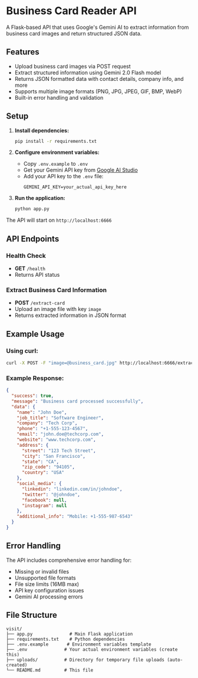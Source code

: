 # Business Card Reader API

A Flask-based API that uses Google's Gemini AI to extract information from business card images and return structured JSON data.

## Features

- Upload business card images via POST request
- Extract structured information using Gemini 2.0 Flash model
- Returns JSON formatted data with contact details, company info, and more
- Supports multiple image formats (PNG, JPG, JPEG, GIF, BMP, WebP)
- Built-in error handling and validation

## Setup

1. **Install dependencies:**
   ```bash
   pip install -r requirements.txt
   ```

2. **Configure environment variables:**
   - Copy `.env.example` to `.env`
   - Get your Gemini API key from [Google AI Studio](https://makersuite.google.com/app/apikey)
   - Add your API key to the `.env` file:
     ```
     GEMINI_API_KEY=your_actual_api_key_here
     ```

3. **Run the application:**
   ```bash
   python app.py
   ```

The API will start on `http://localhost:6666`

## API Endpoints

### Health Check
- **GET** `/health`
- Returns API status

### Extract Business Card Information
- **POST** `/extract-card`
- Upload an image file with key `image`
- Returns extracted information in JSON format

## Example Usage

### Using curl:
```bash
curl -X POST -F "image=@business_card.jpg" http://localhost:6666/extract-card
```

### Example Response:
```json
{
  "success": true,
  "message": "Business card processed successfully",
  "data": {
    "name": "John Doe",
    "job_title": "Software Engineer",
    "company": "Tech Corp",
    "phone": "+1-555-123-4567",
    "email": "john.doe@techcorp.com",
    "website": "www.techcorp.com",
    "address": {
      "street": "123 Tech Street",
      "city": "San Francisco",
      "state": "CA",
      "zip_code": "94105",
      "country": "USA"
    },
    "social_media": {
      "linkedin": "linkedin.com/in/johndoe",
      "twitter": "@johndoe",
      "facebook": null,
      "instagram": null
    },
    "additional_info": "Mobile: +1-555-987-6543"
  }
}
```

## Error Handling

The API includes comprehensive error handling for:
- Missing or invalid files
- Unsupported file formats
- File size limits (16MB max)
- API key configuration issues
- Gemini AI processing errors

## File Structure

```
visit/
├── app.py              # Main Flask application
├── requirements.txt    # Python dependencies
├── .env.example       # Environment variables template
├── .env              # Your actual environment variables (create this)
├── uploads/          # Directory for temporary file uploads (auto-created)
└── README.md         # This file
```